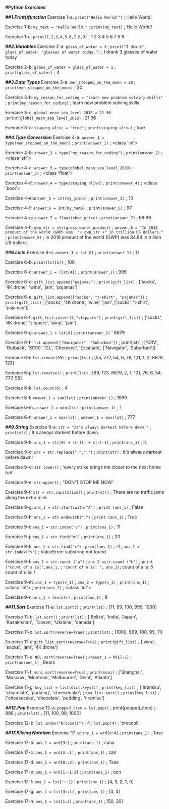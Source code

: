 **#Python Exercises**

***##1.Print()function***
Exercise 1-a: `print("Hello World!")` ; Hello World!

Exercise 1-b: `my_text = "Hello World!"` ; `print(my_text)` ; Hello World!

Exercise 1-c: `print(1,2,3,4,5,6,7,8,9)` ; 1 2 3 4 5 6 7 8 9

***##2.Variables***
Exercise 2-a: `glass_of_water = 3` ; `print("I drank", glass_of_water, "glasses of water today.")` ; I drank 3 glasses of water today

Exercise 2-b: `glass_of_water = glass_of_water + 1` ; `print(glass_of_water)` ; 4

***##3.Data Types***
Exercise 3-a: `men_stepped_on_the_moon = 20` ; `print(men_stepped_on_the_moon)` ; 20

Exercise 3-b: `my_reason_for_coding = "learn new problem solving skills"` ; `print(my_reason_for_coding)` ; learn new problem solving skills

Exercise 3-c: `global_mean_sea_level_2018 = 21.36` ;`print(global_mean_sea_level_2018)` ; 21.36

Exercise 3-d: `staying_alive = "true"` ; `print(staying_alive)` ; true

***##4.Type Conversion***
Exercise 4-a: `answer_1 = type(men_stepped_on_the_moon)` ; `print(answer_1)` ; <class 'int'>

Exercise 4-b: `answer_2 = type("my_reason_for_coding")` ; `print(answer_2)` ; <class 'str'>

Exercise 4-c: `answer_3 = type(global_mean_sea_level_2018)` ; `print(answer_3)` ; <class 'float'>

Exercise 4-d: `answer_4 = type(staying_alive)` ; `print(answer_4)` ; <class 'bool'>

Exercise 4-e:`answer_5 = int(my_grade)` ; `print(answer_5)` ; 10

Exercise 4-f: `answer_6 = int(my_temp)` ; `print(answer_6)` ; 97

Exercise 4-g: `answer_7 = float(shoe_price)` ; `print(answer_7)` ; 69.99

Exercise 4-h: `gwp_str = str(gross_world_product)` ; `answer_8 = "In 2018 product of the world (GWP) was  "+ gwp_str +" in trillion US dollars."` ; `print(answer_8)` ; In 2018 product of the world (GWP) was  84.84 in trillion US dollars.

***##6.Lists***
Exercise 6-a: `answer_1 = lst[0]` ; `print(answer_1)` ; 11

Exercise 6-b: `print(lst[1])` ; 100

Exercise 6-c: `answer_1 = (lst[4])` ; `print(answer_1)` ; 999

Exercise 6-d: `gift_list.append("pajamas")` ; `print(gift_list)` ; ['socks', '4K drone', 'wine', 'jam', 'pajamas']

Exercise 6-e: `gift_list.append(["socks", "t-shirt", "pajamas"])` ; `print(gift_list)` ; ['socks', '4K drone', 'wine', 'jam', ['socks', 't-shirt', 'pajamas']]

Exercise 6-f: `gift_list.insert(2,"slippers")` ; `print(gift_list)` ; ['socks', '4K drone', 'slippers', 'wine', 'jam']

Exercise 6-g: `answer_1 = lst[8]` ; `print(answer_1)` ' 8679

Exercise 6-h: `lst.append(["Navigator", "Suburban"])` ; print(lst)` ; ['CRV', 'Outback', 'XC90', 'GL', 'Cherokee', 'Escalade', ['Navigator', 'Suburban']]

Exercise 6-i: `lst.remove(99)` ; `print(lst)` ; [55, 777, 54, 6, 76, 101, 1, 2, 8679, 123]

Exercise 6-j: `lst.reverse()` ; `print(lst)` ; [99, 123, 8679, 2, 1, 101, 76, 6, 54, 777, 55]

Exercise 6-k: `lst.count(6)` ; 4

Exercise 6-l: `answer_1 = sum(lst)` ; `print(answer_1)` ; 1090

Exercise 6-m: `answer_1 = min(lst)` ; `print(answer_1)` ; 1

Exercise 6-n: `answer_1 = max(lst)` ; `answer_1 = max(lst)` ; 777

***##9.String***
Exercise 9-a: `str = "It's always darkest before dawn."` ; `print(str)` ; It's always darkest before dawn. 

Exercise 9-b: `ans_1 = str[0] + str[1] + str[-1]` ; `print(ans_1)` ; It.

Exercise 9-c: `str = str.replace(".","!")` ; `print(str)` ; It's always darkest before dawn!

Exercise 9-d: `str.lower()` ; 'every strike brings me closer to the next home run'

Exercise 9-e: `str.upper()` ; "DON'T STOP ME NOW"

Exercise 9-f: `str = str.capitalize()` ; `print(str)` ; There are no traffic jams along the extra mile.

Exercise 9-g: `ans_1 = str.startswith("A")` ; `print (ans_1)` ; False

Exercise 9-h: `ans_1 = str.endswith(".")` ; `print (ans_1)` ; True

Exercise 9-i: `ans_1 = str.index("v")` ; `print(ans_1)` ; 11

Exercise 9-j: `ans_1 = str.find("m")` ; `print(ans_1)` ; 20 

Exercise 9-k: `ans_1 = str.find("x")` ; `print(ans_1)` ; -1 ; `ans_1 = str.index("x")` ; ValueError: substring not found

Exercise 9-l: `ans_1 = str.count ("a")` ; `ans_2 =str.count ("b")` ; `print ("count of a is:",ans_1,` ; `"count of o is: ", ans_2)`; count of a is: 5 count of o is: 1 

Exercise 9-m: `ans_1 = type(v_1)` ; `ans_2 = type(v_2)` ; `print(ans_1)` ; <class 'int'> ; `print(ans_2)` ; <class 'int'>

Exercise 9-n: `ans_1 = len(str)` ; `print(ans_1)` ; 8

***##11.Sort***
Exercise 11-a: `lst.sort()` ; `print(lst)` ; [11, 99, 100, 999, 1000]

Exercise 11-b: `lst.sort()` ; `print(lst)` ; ['Belize', 'India', 'Japan', 'Kazakhstan', 'Taiwan', 'Ukraine', 'canada']

Exercise 11-c: `lst.sort(reverse=True)` ; `print(lst)` ; [1000, 999, 100, 99, 11]

Exercise 11-d `gift_list.sort(reverse=True)` ; `print(gift_list)` ; ['wine', 'socks', 'jam', '4K drone']

Exercise 11-e: `NFL.sort(reverse=True)` ; `answer_1 = NFL[-1]` ; `print(answer_1)` ; Bears

Exercise 11-f: `muni.sort(reverse=True)` ; `print(muni)` ; ['Shanghai', 'Moscow', 'Montreal', 'Melbourne', 'Delhi', 'Atlanta']

Exercise 11-g: `key_list = list(dict.keys())` ; `print(key_list)` ; ['tiramisu', 'chocolate', 'pudding', 'cheesecake'] ; `key_list.sort()` ; `print(key_list)` ; ['cheesecake', 'chocolate', 'pudding', 'tiramisu']

***##12.Pop***
Exercise 12-a: `popped_item = lst.pop()` ; print(popped_item) ; 999 ; `print(lst)` ; [11, 100, 99, 1000]

Exercise 12-b: `lst.index("broccoli")` ; 4 ; `lst.pop(4)` ; 'broccoli'

***##17.Slicing Notation***
Exercise 17-a: `ans_1 = wrd[0:4]` ; `print(ans_1)` ; Tosc

Exercise 17-b: `ans_1 = wrd[3:]` ; `print(ans_1)` ; cana

Exercise 17-c: `ans_1 = wrd[3:-1]` ; `print(ans_1)` ; can

Exercise 17-d: `ans_1 = wrd[0::2]` ; `print(ans_1)` ; Tsaa

Exercise 17-e: `ans_1 = wrd[1:-1:2]` ; `print(ans_1)` ; ocn

Exercise 17-f: `ans_1 = lst[::-1]` ; `print(ans_1)` ; [4, 3, 2, 1, 0]

Exercise 17-g: `ans_1 = lst[3::1]` ; `print(ans_1)` ; [3, 4]

Exercise 17-h: `ans_1 = lst[1:3]` ; `print(ans_1)` ; [50, 20]

